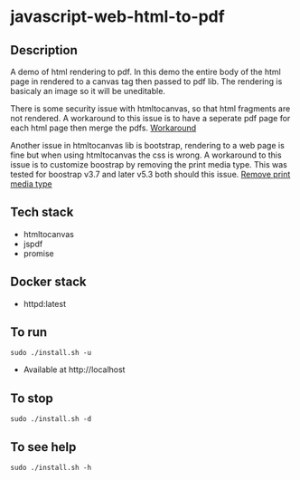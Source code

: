 # javascript-web-html-to-pdf

## Description
A demo of html rendering to pdf. In this demo
the entire body of the html page in rendered to
a canvas tag then passed to pdf lib. The rendering is basicaly
an image so it will be uneditable. 

There is some security issue
with htmltocanvas, so that html fragments are not rendered.
A workaround to this issue is to have a seperate pdf page for each
html page then merge the pdfs. [Workaround](https://stackoverflow.com/questions/47632710/html2canvas-creating-multiple-divs)

Another issue in htmltocanvas lib is bootstrap, rendering to a web page is fine but when using htmltocanvas the css is wrong.
A workaround to this issue is to customize boostrap by removing the print media type. This was tested for boostrap v3.7 and later v5.3 both should this issue. [Remove print media type](https://stackoverflow.com/questions/16858954/how-to-properly-use-jspdf-library)

## Tech stack
- htmltocanvas
- jspdf
- promise

## Docker stack
- httpd:latest

## To run
`sudo ./install.sh -u`
- Available at http://localhost

## To stop
`sudo ./install.sh -d`

## To see help
`sudo ./install.sh -h`
